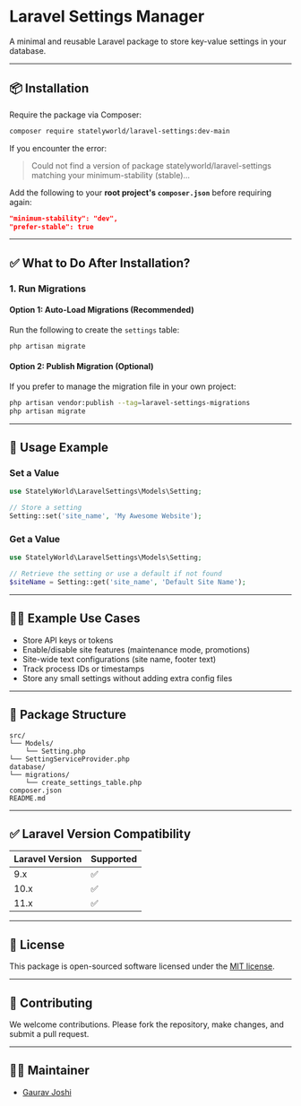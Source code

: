 # Laravel Settings Manager

A minimal and reusable Laravel package to store key-value settings in your database.

---

## 📦 Installation

Require the package via Composer:

```bash
composer require statelyworld/laravel-settings:dev-main
```

If you encounter the error:
> Could not find a version of package statelyworld/laravel-settings matching your minimum-stability (stable)...

Add the following to your **root project's `composer.json`** before requiring again:

```json
"minimum-stability": "dev",
"prefer-stable": true
```

---

## ✅ What to Do After Installation?

### 1. **Run Migrations**

#### Option 1: Auto-Load Migrations (Recommended)

Run the following to create the `settings` table:

```bash
php artisan migrate
```

#### Option 2: Publish Migration (Optional)

If you prefer to manage the migration file in your own project:

```bash
php artisan vendor:publish --tag=laravel-settings-migrations
php artisan migrate
```

---

## 🚀 Usage Example

### Set a Value

```php
use StatelyWorld\LaravelSettings\Models\Setting;

// Store a setting
Setting::set('site_name', 'My Awesome Website');
```

### Get a Value

```php
use StatelyWorld\LaravelSettings\Models\Setting;

// Retrieve the setting or use a default if not found
$siteName = Setting::get('site_name', 'Default Site Name');
```

---

## 🧑‍💻 Example Use Cases

- Store API keys or tokens
- Enable/disable site features (maintenance mode, promotions)
- Site-wide text configurations (site name, footer text)
- Track process IDs or timestamps
- Store any small settings without adding extra config files

---

## 📂 Package Structure

```
src/
└── Models/
    └── Setting.php
└── SettingServiceProvider.php
database/
└── migrations/
    └── create_settings_table.php
composer.json
README.md
```

---

## ✅ Laravel Version Compatibility

| Laravel Version | Supported |
|-----------------|-----------|
| 9.x             | ✅        |
| 10.x            | ✅        |
| 11.x            | ✅        |

---

## 📝 License

This package is open-sourced software licensed under the [MIT license](LICENSE).

---

## 🙏 Contributing

We welcome contributions. Please fork the repository, make changes, and submit a pull request.

---

## 👨‍💻 Maintainer

- [Gaurav Joshi](https://github.com/gauravrjoshi)
